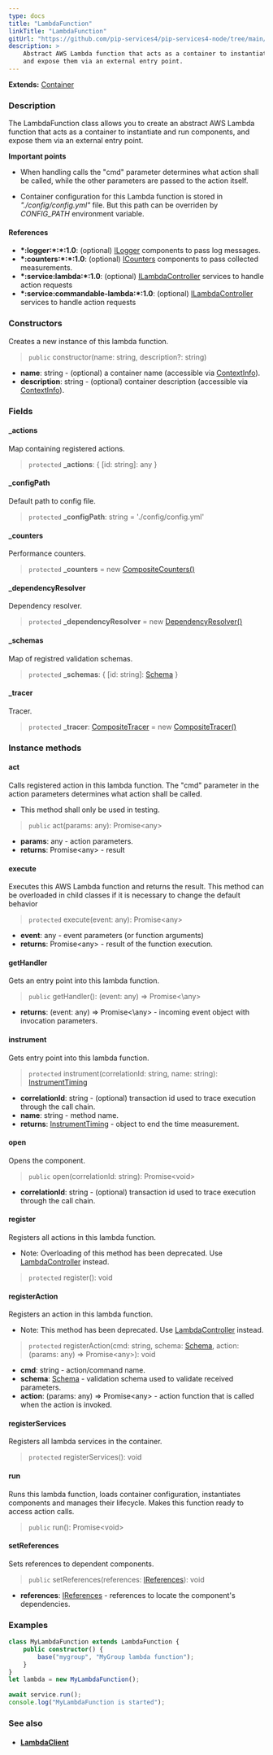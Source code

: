 ```yaml
---
type: docs
title: "LambdaFunction"
linkTitle: "LambdaFunction"
gitUrl: "https://github.com/pip-services4/pip-services4-node/tree/main/pip-services4-aws-node"
description: >
    Abstract AWS Lambda function that acts as a container to instantiate and run components, 
    and expose them via an external entry point. 
---
```


**Extends:** [Container](../../../container/containers/container)

### Description
The LambdaFunction class allows you to create an abstract AWS Lambda function that acts as a container to instantiate and run components, and expose them via an external entry point.

**Important points**

- When handling calls the "cmd" parameter determines what action shall be called, while the other parameters are passed to the action itself.

- Container configuration for this Lambda function is stored in *"./config/config.yml"* file. But this path can be overriden by *CONFIG_PATH* environment variable.


#### References
- **\*:logger:\*:\*:1.0**: (optional) [ILogger](../../../components/log/ilogger) components to pass log messages.
- **\*:counters:\*:\*:1.0**: (optional) [ICounters](../../../components/count/icounters) components to pass collected measurements.
- **\*:service:lambda:\*:1.0**: (optional) [ILambdaController](../../services/ilambda_controller) services to handle action requests
- **\*:service:commandable-lambda:\*:1.0**: (optional) [ILambdaController](../../services/ilambda_controller) services to handle action requests

### Constructors
Creates a new instance of this lambda function.

> `public` constructor(name: string, description?: string)

- **name**: string - (optional) a container name (accessible via [ContextInfo](../../../components/info/context_info)).
- **description**: string - (optional) container description (accessible via [ContextInfo](../../../components/info/context_info)).

### Fields

<span class="hide-title-link">

#### _actions
Map containing registered actions.
> `protected` **_actions**: { [id: string]: any }

#### _configPath
Default path to config file.
> `protected` **_configPath**: string = './config/config.yml'

#### _counters
Performance counters.
> `protected` **_counters** = new [CompositeCounters()](../../../components/count/composite_counters)

#### _dependencyResolver
Dependency resolver.
> `protected` **_dependencyResolver** = new [DependencyResolver()](../../../commons/refer/dependency_resolver)

#### _schemas
Map of registred validation schemas.
> `protected` **_schemas**: { [id: string]: [Schema](../../../commons/validate/schema) }

#### _tracer
Tracer.
> `protected` **_tracer**: [CompositeTracer](../../../components/trace/composite_tracer) = new [CompositeTracer()](../../../components/trace/composite_tracer)


</span>


### Instance methods

#### act
Calls registered action in this lambda function.
The "cmd" parameter in the action parameters determines
what action shall be called.

- This method shall only be used in testing.

> `public` act(params: any): Promise\<any\>

- **params**: any - action parameters.
- **returns**: Promise\<any\> - result

#### execute
Executes this AWS Lambda function and returns the result.
This method can be overloaded in child classes
if it is necessary to change the default behavior

> `protected` execute(event: any): Promise\<any\>

- **event**: any - event parameters (or function arguments)
- **returns**: Promise\<any\> - result of the function execution.

#### getHandler
Gets an entry point into this lambda function.

> `public` getHandler(): (event: any) => Promise<\any\>

- **returns**: (event: any) => Promise<\any\> - incoming event object with invocation parameters.

#### instrument
Gets entry point into this lambda function.

> `protected` instrument(correlationId: string, name: string): [InstrumentTiming](../../../rpc/services/instrument_timing)

- **correlationId**: string - (optional) transaction id used to trace execution through the call chain.
- **name**: string - method name.
- **returns**: [InstrumentTiming](../../../rpc/services/instrument_timing) - object to end the time measurement.

#### open
Opens the component.

> `public` open(correlationId: string): Promise\<void\>

- **correlationId**: string - (optional) transaction id used to trace execution through the call chain.

#### register
Registers all actions in this lambda function.

- Note: Overloading of this method has been deprecated. Use [LambdaController](../../services/lambda_controller) instead.

> `protected` register(): void 


#### registerAction
Registers an action in this lambda function.
 
- Note: This method has been deprecated. Use [LambdaController](../../services/lambda_controller) instead.

> `protected` registerAction(cmd: string, schema: [Schema](../../../commons/validate/schema), action: (params: any) => Promise\<any\>): void

- **cmd**: string - action/command name.
- **schema**: [Schema](../../../commons/validate/schema) - validation schema used to validate received parameters.
- **action**: (params: any) => Promise\<any\> - action function that is called when the action is invoked.


#### registerServices
Registers all lambda services in the container.

> `protected` registerServices(): void


#### run
Runs this lambda function, loads container configuration,
instantiates components and manages their lifecycle.
Makes this function ready to access action calls.

> `public` run(): Promise\<void\> 


#### setReferences
Sets references to dependent components.

> `public` setReferences(references: [IReferences](../../../commons/refer/ireferences)): void

- **references**: [IReferences](../../../commons/refer/ireferences) - references to locate the component's dependencies.



### Examples

```typescript
class MyLambdaFunction extends LambdaFunction {
    public constructor() {
        base("mygroup", "MyGroup lambda function");
    }
}
let lambda = new MyLambdaFunction();
 
await service.run();
console.log("MyLambdaFunction is started");
```

### See also
- #### [LambdaClient](../../clients/lambda_client)
